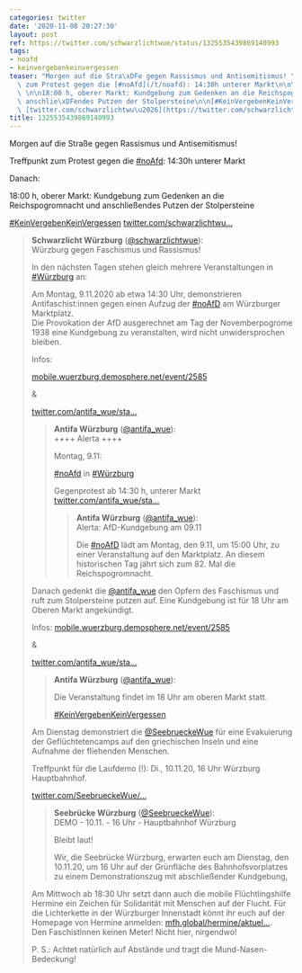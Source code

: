 ```yaml
---
categories: twitter
date: '2020-11-08 20:27:30'
layout: post
ref: https://twitter.com/schwarzlichtwue/status/1325535439869140993
tags:
- noafd
- keinvergebenkeinvergessen
teaser: "Morgen auf die Stra\xDFe gegen Rassismus und Antisemitismus! \n\n\n\nTreffpunkt\
  \ zum Protest gegen die [#noAfd](/t/noafd): 14:30h unterer Markt\n\n\n\nDanach:\
  \ \n\n18:00 h, oberer Markt: Kundgebung zum Gedenken an die Reichspogromnacht und\
  \ anschlie\xDFendes Putzen der Stolpersteine\n\n[#KeinVergebenKeinVergessen](/t/keinvergebenkeinvergessen)\
  \ [twitter.com/schwarzlichtwu\u2026](https://twitter.com/schwarzlichtwue/status/1325416294448062464)"
title: 1325535439869140993
---
```

Morgen auf die Straße gegen Rassismus und Antisemitismus! 



Treffpunkt zum Protest gegen die [#noAfd](/t/noafd): 14:30h unterer Markt



Danach: 

18:00 h, oberer Markt: Kundgebung zum Gedenken an die Reichspogromnacht und anschließendes Putzen der Stolpersteine

[#KeinVergebenKeinVergessen](/t/keinvergebenkeinvergessen) [twitter.com/schwarzlichtwu…](https://twitter.com/schwarzlichtwue/status/1325416294448062464)
> <b>Schwarzlicht Würzburg</b> ([@schwarzlichtwue](https://twitter.com/schwarzlichtwue)):  
>Würzburg gegen Faschismus und Rassismus!  
>  
>  
>  
>In den nächsten Tagen stehen gleich mehrere Veranstaltungen in [#Würzburg](/t/würzburg) an:  
>  
>Am Montag, 9.11.2020 ab etwa 14:30 Uhr, demonstrieren Antifaschist:innen gegen einen Aufzug der [#noAfD](/t/noafd) am Würzburger Marktplatz.  
>Die Provokation der AfD ausgerechnet am Tag der Novemberpogrome 1938 eine Kundgebung zu veranstalten, wird nicht unwidersprochen bleiben.  
>  
>Infos:   
>  
>[mobile.wuerzburg.demosphere.net/event/2585](https://mobile.wuerzburg.demosphere.net/event/2585)  
>  
>&amp;  
>  
>[twitter.com/antifa_wue/sta…](https://twitter.com/antifa_wue/status/1324674975102652416?s=19)  
>> <b>Antifa Würzburg</b> ([@antifa_wue](https://twitter.com/antifa_wue)):    
>>++++ Alerta ++++    
>>    
>>    
>>    
>>Montag, 9.11:     
>>    
>>[#noAfd](/t/noafd) in [#Würzburg](/t/würzburg)    
>>    
>>Gegenprotest ab 14:30 h, unterer Markt [twitter.com/antifa_wue/sta…](https://twitter.com/antifa_wue/status/1323234248539672576)    
>>> <b>Antifa Würzburg</b> ([@antifa_wue](https://twitter.com/antifa_wue)):      
>>>Alerta: AfD-Kundgebung am 09.11      
>>>      
>>>      
>>>      
>>>Die [#noAfD](/t/noafd) lädt am Montag, den 9.11, um 15:00 Uhr, zu einer Veranstaltung auf den Marktplatz. An diesem historischen Tag jährt sich zum 82. Mal die Reichspogromnacht.       
>>    
>>    
>  
>  
>Danach gedenkt die [@antifa_wue](https://twitter.com/antifa_wue) den Opfern des Faschismus und ruft zum Stolpersteine putzen auf. Eine Kundgebung ist für 18 Uhr am Oberen Markt angekündigt.   
>  
>Infos: [mobile.wuerzburg.demosphere.net/event/2585](https://mobile.wuerzburg.demosphere.net/event/2585)  
>  
>&amp;  
>  
>[twitter.com/antifa_wue/sta…](https://twitter.com/antifa_wue/status/1324673868846518272?s=19)  
>> <b>Antifa Würzburg</b> ([@antifa_wue](https://twitter.com/antifa_wue)):    
>>    
>>    
>>    
>>    
>>Die Veranstaltung findet im 18 Uhr am oberen Markt statt.    
>>    
>>[#KeinVergebenKeinVergessen](/t/keinvergebenkeinvergessen)     
>  
>  
>Am Dienstag demonstriert die [@SeebrueckeWue](https://twitter.com/SeebrueckeWue) für eine Evakuierung der Geflüchtetencamps auf den griechischen Inseln und eine Aufnahme der fliehenden Menschen.  
>  
>Treffpunkt für die Laufdemo (!): Di., 10.11.20, 16 Uhr Würzburg Hauptbahnhof.  
>  
>[twitter.com/SeebrueckeWue/…](https://twitter.com/SeebrueckeWue/status/1324693791366930432?s=19)  
>> <b>Seebrücke Würzburg</b> ([@SeebrueckeWue](https://twitter.com/SeebrueckeWue)):    
>>DEMO - 10.11. - 16 Uhr - Hauptbahnhof Würzburg    
>>    
>>    
>>    
>>Bleibt laut!    
>>    
>>Wir, die Seebrücke Würzburg, erwarten euch am Dienstag, den 10.11.20, um 16 Uhr auf der Grünfläche des Bahnhofsvorplatzes zu einem Demonstrationszug mit abschließender Kundgebung,     
>  
>  
>Am Mittwoch ab 18:30 Uhr setzt dann auch die mobile Flüchtlingshilfe Hermine ein Zeichen für Solidarität mit Menschen auf der Flucht. Für die Lichterkette in der Würzburger Innenstadt könnt ihr euch auf der Homepage von Hermine anmelden: [mfh.global/hermine/aktuel…](https://mfh.global/hermine/aktuelles/).  
>Den FaschistInnen keinen Meter! Nicht hier, nirgendwo!  
>  
>  
>  
>P. S.: Achtet natürlich auf Abstände und tragt die Mund-Nasen-Bedeckung!  

